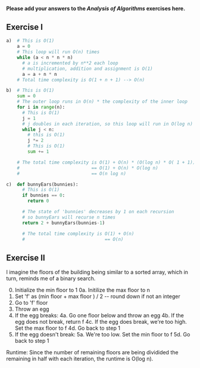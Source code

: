 #### Please add your answers to the ***Analysis of  Algorithms*** exercises here.

## Exercise I

```python
a)  # This is O(1)
    a = 0
    # This loop will run O(n) times
    while (a < n * n * n)
      # a is incremented by n**2 each loop
      # multiplication, addition and assignment is O(1)
      a = a + n * n
    # Total time complexity is O(1 + n + 1) --> O(n)
```

```python
b)  # This is O(1)
    sum = 0
    # The outer loop runs in O(n) * the complexity of the inner loop
    for i in range(n):
      # This is O(1)
      j = 1
      # j doubles in each iteration, so this loop will run in O(log n)
      while j < n:
        # this is O(1)
        j *= 2
        # This is O(1)
        sum += 1

    # The total time complexity is O(1) + O(n) * (O(log n) * O( 1 + 1))
    #                           == O(1) + O(n) * O(log n)
    #                           == O(n log n)
```

```python
c)  def bunnyEars(bunnies):
      # This is O(1)
      if bunnies == 0:
        return 0

      # The state of 'bunnies' decreases by 1 on each recursion
      # so bunnyEars will recurse n times
      return 2 + bunnyEars(bunnies-1)

      # The total time complexity is O(1) + O(n)
      #                              == O(n)
```
## Exercise II

I imagine the floors of the building being similar to a sorted array, which in turn, reminds me of a binary search.

0. Initialize the min floor to 1
   0a. Initilize the max floor to n
1. Set 'f' as (min floor + max floor ) / 2 -- round down if not an
   integer
2. Go to 'f' floor
3. Throw an egg
4. If the egg breaks:
   4a. Go one floor below and throw an egg
   4b. If the egg does not break, return f
   4c. If the egg does break, we're too high. Set the max floor to f
   4d. Go back to step 1
5. If the egg doesn't break:
   5a. We're too low. Set the min floor to f
   5d. Go back to step 1

Runtime: Since the number of remaining floors are being dividided the remaining in half with each iteration, the runtime is O(log n).


